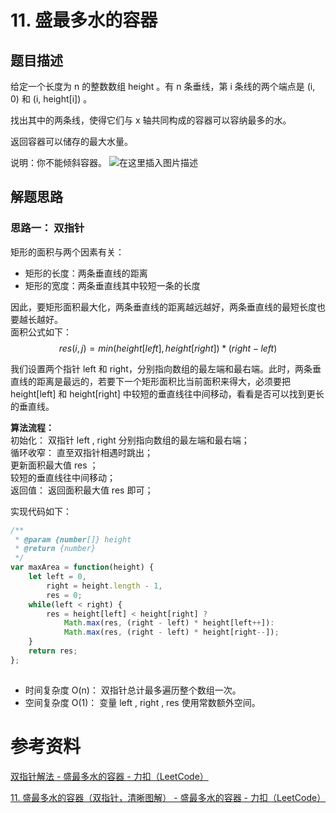# 11. 盛最多水的容器 
## 题目描述 
给定一个长度为 n 的整数数组 height 。有 n 条垂线，第 i 条线的两个端点是 (i, 0) 和 (i, height[i]) 。

找出其中的两条线，使得它们与 x 轴共同构成的容器可以容纳最多的水。

返回容器可以储存的最大水量。

说明：你不能倾斜容器。 
![在这里插入图片描述](https://img-blog.csdnimg.cn/57d3b183163841d4bac847a7bb933088.png)


## 解题思路 
### 思路一： 双指针   
矩形的面积与两个因素有关：
- 矩形的长度：两条垂直线的距离
- 矩形的宽度：两条垂直线其中较短一条的长度  

因此，要矩形面积最大化，两条垂直线的距离越远越好，两条垂直线的最短长度也要越长越好。  
面积公式如下：  
$$res(i, j) = min(height[left], height[right]) * (right - left)$$  


我们设置两个指针 left 和 right，分别指向数组的最左端和最右端。此时，两条垂直线的距离是最远的，若要下一个矩形面积比当前面积来得大，必须要把 height[left] 和 height[right] 中较短的垂直线往中间移动，看看是否可以找到更长的垂直线。 

**算法流程：**  
初始化： 双指针 left , right 分别指向数组的最左端和最右端；    
循环收窄： 直至双指针相遇时跳出；  
更新面积最大值 res ；  
较短的垂直线往中间移动；  
返回值： 返回面积最大值 res 即可；      


实现代码如下：  
```javascript
/**
 * @param {number[]} height
 * @return {number}
 */
var maxArea = function(height) {
    let left = 0, 
        right = height.length - 1, 
        res = 0;
    while(left < right) {
        res = height[left] < height[right] ? 
            Math.max(res, (right - left) * height[left++]): 
            Math.max(res, (right - left) * height[right--]); 
    }
    return res;
}; 
 
```

- 时间复杂度 O(n)​： 双指针总计最多遍历整个数组一次​。  
- 空间复杂度 O(1)​： 变量 left , right , res 使用常数额外空间。    


# 参考资料 
[双指针解法 - 盛最多水的容器 - 力扣（LeetCode）](https://leetcode.cn/problems/container-with-most-water/solution/shuang-zhi-zhen-jie-fa-by-jalan/)    

[11. 盛最多水的容器（双指针，清晰图解） - 盛最多水的容器 - 力扣（LeetCode）](https://leetcode.cn/problems/container-with-most-water/solution/container-with-most-water-shuang-zhi-zhen-fa-yi-do/)
 